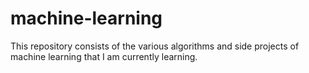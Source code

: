 # machine-learning
This repository consists of the various algorithms and side projects of machine learning that I am currently learning.
